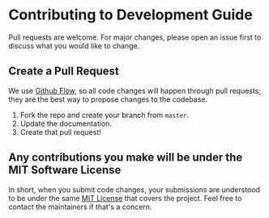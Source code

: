 # Contributing to Development Guide

Pull requests are welcome. For major changes, please open an issue first to discuss what you would like to change.

## Create a Pull Request

We use [Github Flow](https://guides.github.com/introduction/flow/index.html), so all code changes will happen through pull requests; they are the best way to propose changes to the codebase.

1. Fork the repo and create your branch from `master`.
2. Update the documentation.
3. Create that pull request!

## Any contributions you make will be under the MIT Software License

In short, when you submit code changes, your submissions are understood to be under the same [MIT License](http://choosealicense.com/licenses/mit/) that covers the project. Feel free to contact the maintainers if that's a concern.
